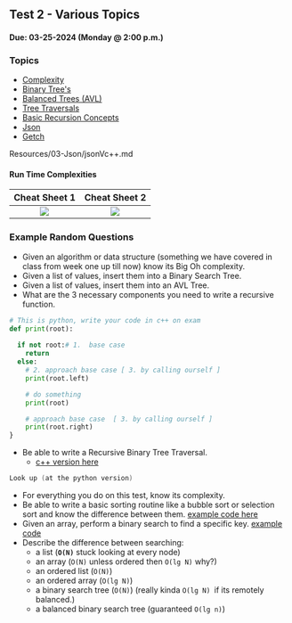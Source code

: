 ## Test 2 - Various Topics
#### Due: 03-25-2024 (Monday @ 2:00 p.m.)

### Topics

- [Complexity](../../Lectures/LectureMaterials/00-Big-Oh/README.md)
- [Binary Tree's](./bst.md)
- [Balanced Trees (AVL)](./avl.md)
- [Tree Traversals](./bst.md)
- [Basic Recursion Concepts](./recursion.md)
- [Json](./jsonVc++.md)
- [Getch](./getch.md)


Resources/03-Json/jsonVc++.md


<!-- #### Heaps

[Overview](../../Resources/L01-Heaps/README.md) -->

#### Run Time Complexities

|                                                 Cheat Sheet 1                                                  |                                                 Cheat Sheet 2                                                  |
| :------------------------------------------------------------------------------------------------------------: | :------------------------------------------------------------------------------------------------------------: |
| [<img src="https://images2.imgbox.com/62/f0/eMsdwHxM_o.png">](https://images2.imgbox.com/a5/36/z6BvQv7x_o.png) | [<img src="https://images2.imgbox.com/64/37/2mFwTJ2K_o.png">](https://images2.imgbox.com/28/6d/JrAyZA2z_o.jpg) |



### Example Random Questions

- Given an algorithm or data structure (something we have covered in class from week one up till now) know its Big Oh complexity.
- Given a list of values, insert them into a Binary Search Tree.
- Given a list of values, insert them into an AVL Tree. 
- What are the 3 necessary components you need  to write a recursive function.
```python
# This is python, write your code in c++ on exam
def print(root):
  
  if not root:# 1.  base case
    return
  else:
    # 2. approach base case [ 3. by calling ourself ]
    print(root.left)

    # do something
    print(root)

    # approach base case  [ 3. by calling ourself ]
    print(root.right)
}
```
- Be able to write a Recursive Binary Tree Traversal.
  - [c++ version here](../../Lectures/LectureMaterials/03-BinaryTrees/Bst.hpp)
```cpp
Look up (at the python version)
```
- For everything you do on this test, know its complexity.
- Be able to write a basic sorting routine like a bubble sort or selection sort and know the difference between them. [example code here](//Lectures/LectureMaterials/00-BubbleVSelection/README.md)
- Given an array, perform a binary search to find a specific key. [example code](../../Lectures/LectureMaterials/02-BinarySearch/README.md)
- Describe the difference between searching:
  - a list (**`O(N)`** stuck looking at every node)
  - an array (`O(N)` unless ordered then `O(lg N)` why?)
  - an ordered list (`O(N)`)
  - an ordered array (`O(lg N)`)
  - a binary search tree (`O(N)`) (really kinda `O(lg N) `if its remotely balanced.)
  - a balanced binary search tree (guaranteed `O(lg n)`)




